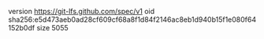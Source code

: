 version https://git-lfs.github.com/spec/v1
oid sha256:e5d473aeb0ad28cf609cf68a8f1d84f2146ac8eb1d940b15f1e080f64152b0df
size 5055
